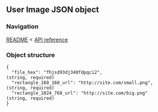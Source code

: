 ## User Image JSON object

### Navigation
[README](../../README.md)
<
[API reference](../api_reference.md)

### Object structure
```
{
  "file_hex": "fhjsd93dj340fdpqci2",                                            (string, required)
  "rectangle_160_160_url": "http://site.com/small.png",                         (string, required)
  "rectangle_1024_768_url": "http://site.com/big.png"                           (string, required)
}
```
